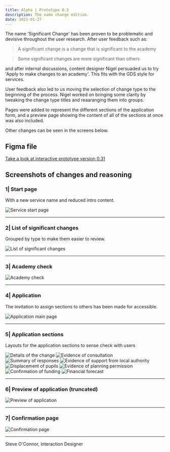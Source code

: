 ```yaml
---
title: Alpha | Prototype 0.3
description: The name change edition.
date: 2021-01-27
---
```


The name 'Significant Change' has been proven to be problematic and devisive throughout the user research. After user feedback such as:

> A significant change is a change that is significant to the academy

> Some significant changes are more significant than others

and after internal discussions, content designer Nigel persuaded us to try 'Apply to make changes to an academy'. This fits with the GDS style for services.

User feedback also led to us moving the selection of change type to the beginning of the process. Nigel worked on bringing some clarity by tweaking the change type titles and reaaranging them into groups.

Pages were added to represent the different sections of the application form, and a preview page showing the content of all of the sections at once was also included.

Other changes can be seen in the screens below.

## Figma file

[Take a look at interactive prototype version 0.31](https://www.figma.com/proto/drRjJIUBxwIuYAqAdchWZb/Sig-Change-0.31?page-id=0%3A1&node-id=339%3A2429&viewport=1079%2C178%2C0.30441993474960327&scaling=min-zoom)

## Screenshots of changes and reasoning

### 1| Start page

With a new service name and reduced intro content.

<img src="https://sdd-significant-change-design-history.netlify.app/images/prototype03/prototype03_01.png" alt="Service start page"/>

*****

### 2| List of significant changes

Grouped by type to make them easier to review.

<img src="https://sdd-significant-change-design-history.netlify.app/images/prototype03/prototype03_03.png" alt="List of significant changes"/>

*****

### 3| Academy check

<img src="https://sdd-significant-change-design-history.netlify.app/images/prototype03/prototype03_05.png" alt="Academy check"/>

*****

### 4| Application

The invitation to assign sections to others has been made for accessible.

<img src="https://sdd-significant-change-design-history.netlify.app/images/prototype03/prototype03_06.png" alt="Application main page"/>

*****

### 5| Application sections

Layouts for the application sections to sense check with users

<img src="https://sdd-significant-change-design-history.netlify.app/images/prototype03/prototype03_08.png" alt="Details of the change"/>

<img src="https://sdd-significant-change-design-history.netlify.app/images/prototype03/prototype03_09.png" alt="Evidence of consultation"/>

<img src="https://sdd-significant-change-design-history.netlify.app/images/prototype03/prototype03_10.png" alt="Summary of responses"/>

<img src="https://sdd-significant-change-design-history.netlify.app/images/prototype03/prototype03_11.png" alt="Evidence of support from local authority"/>

<img src="https://sdd-significant-change-design-history.netlify.app/images/prototype03/prototype03_12.png" alt="Displacement of pupils"/>

<img src="https://sdd-significant-change-design-history.netlify.app/images/prototype03/prototype03_13.png" alt="Evidence of planning permission"/>

<img src="https://sdd-significant-change-design-history.netlify.app/images/prototype03/prototype03_14.png" alt="Confirmation of funding"/>

<img src="https://sdd-significant-change-design-history.netlify.app/images/prototype03/prototype03_15.png" alt="Financial forecast"/>

*****

### 6| Preview of application (truncated)

<img src="https://sdd-significant-change-design-history.netlify.app/images/prototype03/prototype03_17.png" alt="Preview of application"/>

*****

### 7| Confirmation page

<img src="https://sdd-significant-change-design-history.netlify.app/images/prototype03/prototype03_18.png" alt="Confirmation page"/>

*****

Steve O'Connor, Interaction Designer